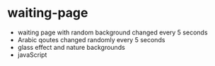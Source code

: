 # waiting-page
- waiting page with random background changed every 5 seconds
- Arabic qoutes changed randomly every 5 seconds 
- glass effect and nature backgrounds
- javaScript
